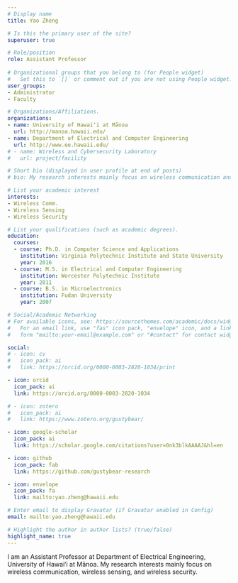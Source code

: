 ```yaml
---
# Display name
title: Yao Zheng

# Is this the primary user of the site?
superuser: true

# Role/position
role: Assistant Professor
  
# Organizational groups that you belong to (for People widget)
#   Set this to `[]` or comment out if you are not using People widget.
user_groups:
- Administrator
- Faculty

# Organizations/Affiliations.
organizations:
- name: University of Hawaiʻi at Mānoa
  url: http://manoa.hawaii.edu/
- name: Department of Electrical and Computer Engineering
  url: http://www.ee.hawaii.edu/
# - name: Wireless and Cybersecurity Laboratory
#   url: project/facility

# Short bio (displayed in user profile at end of posts)
# bio: My research interests mainly focus on wireless communication and cybersecurity.

# List your academic interest
interests:
- Wireless Comm.
- Wireless Sensing
- Wireless Security

# List your qualifications (such as academic degrees).
education:
  courses:
  - course: Ph.D. in Computer Science and Applications
    institution: Virginia Polytechnic Institute and State University
    year: 2016
  - course: M.S. in Electrical and Computer Engineering
    institution: Worcester Polytechnic Institute
    year: 2011
  - course: B.S. in Microelectronics
    institution: Fudan University
    year: 2007

# Social/Academic Networking
# For available icons, see: https://sourcethemes.com/academic/docs/widgets/#icons
#   For an email link, use "fas" icon pack, "envelope" icon, and a link in the
#   form "mailto:your-email@example.com" or "#contact" for contact widget.

social:
# - icon: cv
#   icon_pack: ai
#   link: https://orcid.org/0000-0003-2820-1034/print

- icon: orcid
  icon_pack: ai
  link: https://orcid.org/0000-0003-2820-1034

# - icon: zotero
#   icon_pack: ai
#   link: https://www.zotero.org/gustybear/

- icon: google-scholar
  icon_pack: ai
  link: https://scholar.google.com/citations?user=0nk3blkAAAAJ&hl=en

- icon: github
  icon_pack: fab
  link: https://github.com/gustybear-research

- icon: envelope
  icon_pack: fa
  link: mailto:yao.zheng@hawaii.edu

# Enter email to display Gravatar (if Gravatar enabled in Config)
email: mailto:yao.zheng@hawaii.edu

# Highlight the author in author lists? (true/false)
highlight_name: true
---
```


I am an Assistant Professor at Department of Electrical Engineering, University of Hawaiʻi at Mānoa. My research interests mainly focus on wireless communication, wireless sensing, and wireless security.
